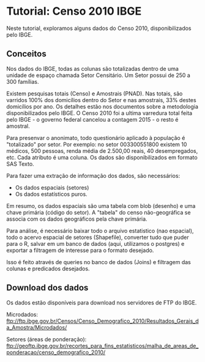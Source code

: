 # Tutorial: Censo 2010 IBGE

Neste tutorial, exploramos alguns dados do Censo 2010, disponibilizados pelo IBGE.

## Conceitos

Nos dados do IBGE, todas as colunas são totalizadas dentro de uma unidade de espaço chamada Setor Censitário. Um Setor possui de 250 a 300 famílias.

Existem pesquisas totais (Censo) e Amostrais (PNAD). Nas totais, são varridos 100% dos domicílios dentro do Setor e nas amostrais, 33% destes domicílios por ano.
Os detalhes estão nos documentos sobre a metodologia disponibilizados pelo IBGE.
O Censo 2010 foi a ultima varredura total feita pelo IBGE - o governo federal cancelou a contagem 2015 - o resto é amostral.

Para presenvar o anonimato, todo questionário aplicado à população é "totalizado" por setor. Por exemplo: no setor 003300551800 existem 10 médicos, 500 pessoas, renda média de 2.500,00 reais, 40 desempregados, etc. Cada atributo é uma coluna.
Os dados são disponibilizados em formato SAS Texto.

Para fazer uma extração de informação dos dados, são necessários:

  - Os dados espaciais (setores)
  - Os dados estatísticos puros.

Em resumo, os dados espaciais são uma tabela com blob (desenho) e uma chave primária (código do setor).
A "tabela" do censo não-geográfica se associa com os dados geográficos pela chave primária.

Para análise, é necessário baixar todo o arquivo estatistico (nao espacial),
todo o acervo espacial de setores (Shapefile), converter tudo que puder para o R, salvar em um banco de dados (aqui, utilizamos o postgres) e exportar a filtragem de interesse para o formato desejado.

Isso é feito através de queries no banco de dados (Joins) e filtragem das colunas e predicados desejados.

## Download dos dados

Os dados estão disponíveis para download nos servidores de FTP do IBGE.

Microdados: ftp://ftp.ibge.gov.br/Censos/Censo_Demografico_2010/Resultados_Gerais_da_Amostra/Microdados/

Setores (áreas de ponderação): ftp://geoftp.ibge.gov.br/recortes_para_fins_estatisticos/malha_de_areas_de_ponderacao/censo_demografico_2010/


